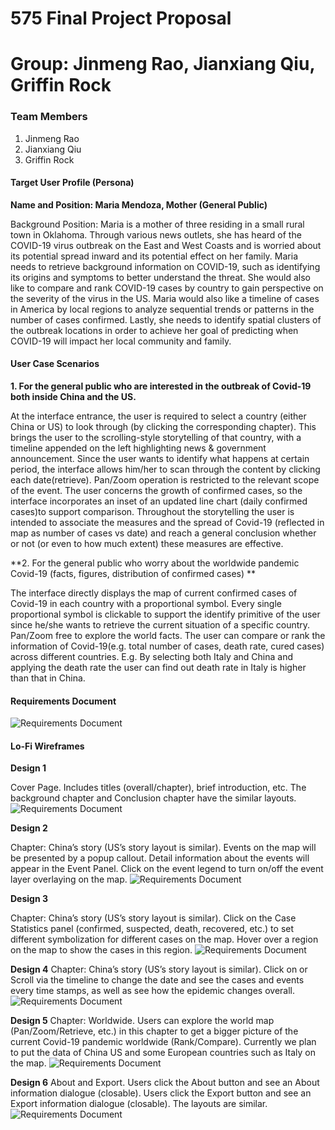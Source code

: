 # 575 Final Project Proposal
# Group: Jinmeng Rao, Jianxiang Qiu, Griffin Rock


### Team Members
1. Jinmeng Rao
2. Jianxiang Qiu
3. Griffin Rock

#### **Target User Profile (Persona)**

**Name and Position: Maria Mendoza, Mother (General Public)**

Background Position: Maria is a mother of three residing in a small rural town in Oklahoma. Through various news outlets, she has heard of the COVID-19 virus outbreak on the East and West Coasts and is worried about its potential spread inward and its potential effect on her family. Maria needs to retrieve background information on COVID-19, such as identifying its origins and symptoms to better understand the threat. She would also like to compare and rank COVID-19 cases by country to gain perspective on the severity of the virus in the US. Maria would also like a timeline of cases in America by local regions to analyze sequential trends or patterns in the number of cases confirmed.  Lastly, she needs to identify spatial clusters of the outbreak locations in order to achieve her goal of predicting when COVID-19 will impact her local community and family.


#### **User Case Scenarios**

**1. For the general public who are interested in the outbreak of Covid-19 both inside China and the US.**

At the interface entrance, the user is required to select a country (either China or US) to look through (by clicking the corresponding chapter). This brings the user to the scrolling-style storytelling of that country, with a timeline appended on the left highlighting news & government announcement. Since the user wants to identify what happens at certain period, the interface allows him/her to scan through the content by clicking each date(retrieve). Pan/Zoom operation is restricted to the relevant scope of the event. 
The user concerns the growth of confirmed cases, so the interface incorporates an inset of an updated line chart (daily confirmed cases)to support comparison. Throughout the storytelling the user is intended to associate the measures and the spread of Covid-19 (reflected in map as number of cases vs date) and reach a general conclusion whether or not (or even to how much extent) these measures are effective.

**2. For the general public who worry about the worldwide pandemic Covid-19 (facts, figures, distribution of confirmed cases) **

The interface directly displays the map of current confirmed cases of Covid-19 in each country with a proportional symbol. Every single proportional symbol is clickable to support the identify primitive of the user since he/she wants to retrieve the current situation of a specific country. Pan/Zoom free to explore the world facts. The user can compare or rank the information of Covid-19(e.g. total number of cases, death rate, cured cases) across different countries. E.g. By selecting both Italy and China and applying the death rate the user can find out death rate in Italy is higher than that in China.

#### **Requirements Document**

![Requirements Document](reqdoc.png?raw=true "Requirements Document Table")



#### **Lo-Fi Wireframes**

**Design 1**

Cover Page. Includes titles (overall/chapter), brief introduction, etc. The background chapter and Conclusion chapter have the similar layouts.
![Requirements Document](lofi1.png?raw=true "lofi1")

**Design 2**

Chapter: China’s story (US’s story layout is similar). Events on the map will be presented by a popup callout. Detail information about the events will appear in the Event Panel. Click on the event legend to turn on/off the event layer overlaying on the map.
![Requirements Document](lofi2.png?raw=true "lofi2")

**Design 3**

Chapter: China’s story (US’s story layout is similar). Click on the Case Statistics panel (confirmed, suspected, death, recovered, etc.) to set different symbolization for different cases on the map. Hover over a region on the map to show the cases in this region. 
![Requirements Document](lofi3.png?raw=true "lofi3")

**Design 4**
Chapter: China’s story (US’s story layout is similar). Click on or Scroll via the timeline to change the date and see the cases and events every time stamps, as well as see how the epidemic changes overall.
![Requirements Document](lofi4.png?raw=true "lofi4")

**Design 5**
Chapter: Worldwide. Users can explore the world map (Pan/Zoom/Retrieve, etc.) in this chapter to get a bigger picture of the current Covid-19 pandemic worldwide (Rank/Compare). Currently we plan to put the data of China US and some European countries such as Italy on the map. 
![Requirements Document](lofi5.png?raw=true "lofi5")

**Design 6**
About and Export. Users click the About button and see an About information dialogue (closable). Users click the Export button and see an Export information dialogue (closable). The layouts are similar.
![Requirements Document](lofi6.png?raw=true "lofi6")
